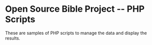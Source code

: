 # Open Source Bible Project -- PHP Scripts
These are samples of PHP scripts to manage the data and display the results.